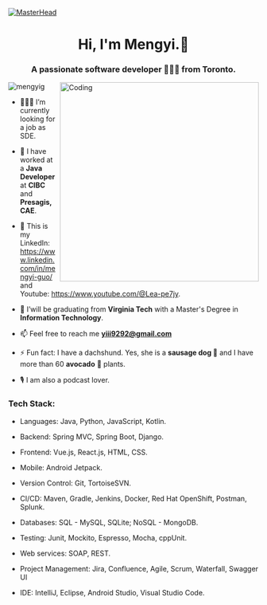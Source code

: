 [![MasterHead](https://mir-s3-cdn-cf.behance.net/project_modules/fs/34220e95746151.5e9ecde696cb0.gif)](https://mengyig.io)
<h1 align="center">Hi, I'm Mengyi.🥳</h1>
<h3 align="center">A passionate software developer 👩🏻‍💻 from Toronto.</h3>
<img align="right" alt="Coding" width="400" src="https://media0.giphy.com/media/h5vCZ5J3EJBQ7IkvO9/giphy.gif?cid=790b761196ef0c67eb2f8a0990bfc90daf225808545319b7&rid=giphy.gif&ct=s")
<p align="left"> </p>
<p align="left"> <img src="https://komarev.com/ghpvc/?username=mengyig&label=Profile%20views&color=0e75b6&style=flat" alt="mengyig" /> </p>

- 👩🏻‍💻 I’m currently looking for a job as SDE.
  
- 💪 I have worked at a **Java Developer** at **CIBC** and **Presagis, CAE**.

- 🌱 This is my LinkedIn: https://www.linkedin.com/in/mengyi-guo/ and Youtube: https://www.youtube.com/@Lea-pe7jy.

- 📝 I’will be graduating from **Virginia Tech** with a Master's Degree in **Information Technology**. 

- 📫 Feel free to reach me **yiii9292@gmail.com**

- ⚡ Fun fact: I have a dachshund. Yes, she is a **sausage dog 🌭** and I have more than 60 **avocado** 🥑 plants.

- 🎙️ I am also a podcast lover.

<h3 align="left">Tech Stack:</h3>

- Languages: Java, Python, JavaScript, Kotlin. 

- Backend: Spring MVC, Spring Boot, Django.
  
- Frontend: Vue.js, React.js, HTML, CSS.

- Mobile: Android Jetpack. 

- Version Control: Git, TortoiseSVN.

- CI/CD: Maven, Gradle, Jenkins, Docker, Red Hat OpenShift, Postman, Splunk.

- Databases: SQL - MySQL, SQLite; NoSQL - MongoDB.

- Testing: Junit, Mockito, Espresso, Mocha, cppUnit.

- Web services: SOAP, REST.

- Project Management: Jira, Confluence, Agile, Scrum, Waterfall, Swagger UI
- IDE: IntelliJ, Eclipse, Android Studio, Visual Studio Code.
